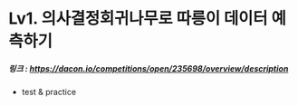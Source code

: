 # Lv1. 의사결정회귀나무로 따릉이 데이터 예측하기
##### 링크 : https://dacon.io/competitions/open/235698/overview/description
- test & practice
